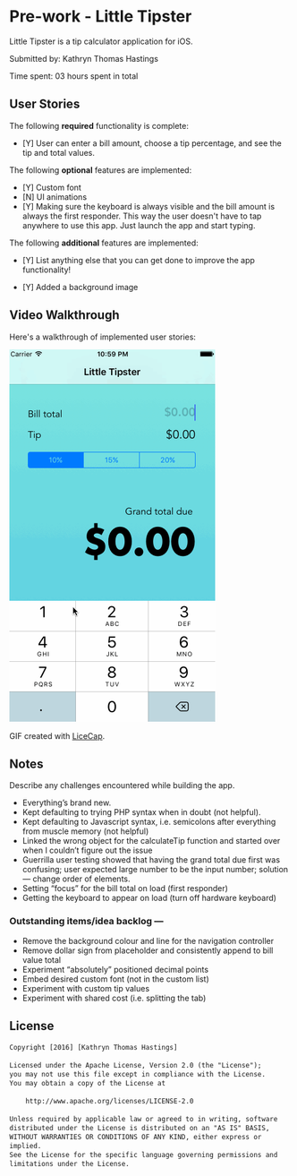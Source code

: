 # Pre-work - Little Tipster

Little Tipster is a tip calculator application for iOS.

Submitted by: Kathryn Thomas Hastings

Time spent: 03 hours spent in total

## User Stories

The following **required** functionality is complete:
* [Y] User can enter a bill amount, choose a tip percentage, and see the tip and total values.

The following **optional** features are implemented:
* [Y] Custom font
* [N] UI animations
* [Y] Making sure the keyboard is always visible and the bill amount is always the first responder. This way the user doesn't have to tap anywhere to use this app. Just launch the app and start typing.

The following **additional** features are implemented:

- [Y] List anything else that you can get done to improve the app functionality!
* [Y] Added a background image

## Video Walkthrough 

Here's a walkthrough of implemented user stories:

<a href="/course_images/ios_for_designers/littleTipster.gif" target="_blank"><img src='/course_images/ios_for_designers/littleTipster.gif' title='Video Walkthrough' width='' alt='Video Walkthrough' /></a>

GIF created with [LiceCap](http://www.cockos.com/licecap/).

## Notes
Describe any challenges encountered while building the app.

* Everything’s brand new.
* Kept defaulting to trying PHP syntax when in doubt (not helpful).
* Kept defaulting to Javascript syntax, i.e. semicolons after everything from muscle memory (not helpful)
* Linked the wrong object for the calculateTip function and started over when I couldn’t figure out the issue
* Guerrilla user testing showed that having the grand total due first was confusing; user expected large number to be the input number; solution — change order of elements.
* Setting “focus” for the bill total on load (first responder)
* Getting the keyboard to appear on load (turn off hardware keyboard)

### Outstanding items/idea backlog — 
* Remove the background colour and line for the navigation controller
* Remove dollar sign from placeholder and consistently append to bill value total
* Experiment “absolutely” positioned decimal points
* Embed desired custom font (not in the custom list)
* Experiment with custom tip values
* Experiment with shared cost (i.e. splitting the tab)

## License

    Copyright [2016] [Kathryn Thomas Hastings]

    Licensed under the Apache License, Version 2.0 (the "License");
    you may not use this file except in compliance with the License.
    You may obtain a copy of the License at

        http://www.apache.org/licenses/LICENSE-2.0

    Unless required by applicable law or agreed to in writing, software
    distributed under the License is distributed on an "AS IS" BASIS,
    WITHOUT WARRANTIES OR CONDITIONS OF ANY KIND, either express or implied.
    See the License for the specific language governing permissions and
    limitations under the License.
